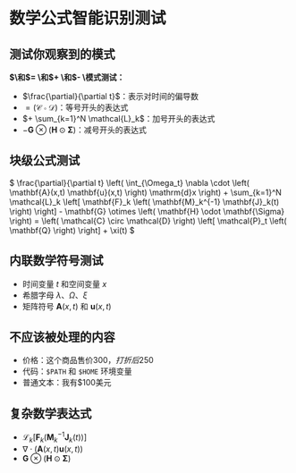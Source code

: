 # 数学公式智能识别测试

## 测试你观察到的模式

**$\和$= \和$+ \和$- \模式测试：**

- $\frac{\partial}{\partial t}$：表示对时间的偏导数
- $= \left( \mathcal{C} \circ \mathcal{D} \right)$：等号开头的表达式  
- $+ \sum_{k=1}^N \mathcal{L}_k$：加号开头的表达式
- $- \mathbf{G} \otimes \left( \mathbf{H} \odot \mathbf{\Sigma} \right)$：减号开头的表达式

## 块级公式测试

$
\frac{\partial}{\partial t} \left( \int_{\Omega_t} \nabla \cdot \left( \mathbf{A}(x,t) \mathbf{u}(x,t) \right) \mathrm{d}x \right) + \sum_{k=1}^N \mathcal{L}_k \left[ \mathbf{F}_k \left( \mathbf{M}_k^{-1} \mathbf{J}_k(t) \right) \right] - \mathbf{G} \otimes \left( \mathbf{H} \odot \mathbf{\Sigma} \right) = \left( \mathcal{C} \circ \mathcal{D} \right) \left[ \mathcal{P}_t \left( \mathbf{Q} \right) \right] + \xi(t)
$

## 内联数学符号测试

- 时间变量 $t$ 和空间变量 $x$
- 希腊字母 $\lambda$、$\Omega$、$\xi$
- 矩阵符号 $\mathbf{A}(x,t)$ 和 $\mathbf{u}(x,t)$

## 不应该被处理的内容

- 价格：这个商品售价$300，打折后$250
- 代码：`$PATH` 和 `$HOME` 环境变量
- 普通文本：我有$100美元

## 复杂数学表达式

- $\mathcal{L}_k \left[ \mathbf{F}_k \left( \mathbf{M}_k^{-1} \mathbf{J}_k(t) \right) \right]$
- $\nabla \cdot \left( \mathbf{A}(x,t) \mathbf{u}(x,t) \right)$
- $\mathbf{G} \otimes \left( \mathbf{H} \odot \mathbf{\Sigma} \right)$